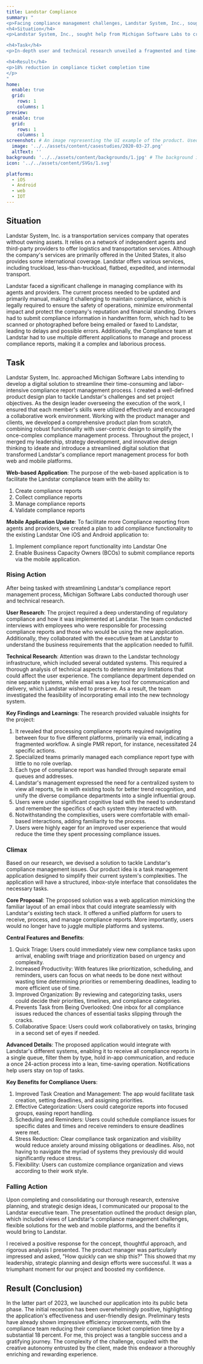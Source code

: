 ```yaml
---
title: Landstar Compliance
summary: "
<p>Facing compliance management challenges, Landstar System, Inc., sought help from Michigan Software Labs to streamline their process. In-depth user and technical research unveiled a fragmented and time-consuming workflow. Consequently, a new task management application mirroring an email inbox was developed, consolidating all compliance tasks. The user-friendly platform integrated with existing systems, prioritized tasks, and facilitated collaboration. Launched in 2023, initial feedback was overwhelmingly positive. The now streamlined process resulted in an 18% reduction in compliance ticket completion time, marking the project as a significant success.</p>
<h4>Situation</h4>
<p>Landstar System, Inc., sought help from Michigan Software Labs to create digital tool from the ground up to manage their compliance issues  </p>

<h4>Task</h4>
<p>In-depth user and technical research unveiled a fragmented and time-consuming workflow. A new task management application mirroring an email inbox experience, consolidating all compliance tasks.  </p>

<h4>Result</h4>  
<p>18% reduction in compliance ticket completion time
</p>
"
home:
  enable: true
  grid:
    rows: 1
    columns: 1
preview:
  enable: true
  grid:
    rows: 1
    columns: 1
screenshot: # An image representing the UI example of the product. Used in preview cards
  image: '../../assets/content/casestudies/2020-03-27.png'
  altText: ''
background: '../../assets/content/backgrounds/1.jpg' # The background image used for preview cards
icon: '../../assets/content/SVGs/1.svg'

platforms:
  - iOS
  - Android
  - web
  - IOT
---
```


## Situation

Landstar System, Inc. is a transportation services company that operates without owning assets. It relies on a network of independent agents and third-party providers to offer logistics and transportation services. Although the company's services are primarily offered in the United States, it also provides some international coverage. Landstar offers various services, including truckload, less-than-truckload, flatbed, expedited, and intermodal transport.

Landstar faced a significant challenge in managing compliance with its agents and providers. The current process needed to be updated and primarily manual, making it challenging to maintain compliance, which is legally required to ensure the safety of operations, minimize environmental impact and protect the company's reputation and financial standing. Drivers had to submit compliance information in handwritten form, which had to be scanned or photographed before being emailed or faxed to Landstar, leading to delays and possible errors. Additionally, the Compliance team at Landstar had to use multiple different applications to manage and process compliance reports, making it a complex and laborious process.

## Task

Landstar System, Inc. approached Michigan Software Labs intending to develop a digital solution to streamline their time-consuming and labor-intensive compliance report management process. I created a well-defined product design plan to tackle Landstar's challenges and set project objectives. As the design leader overseeing the execution of the work, I ensured that each member's skills were utilized effectively and encouraged a collaborative work environment. Working with the product manager and clients, we developed a comprehensive product plan from scratch, combining robust functionality with user-centric design to simplify the once-complex compliance management process. Throughout the project, I merged my leadership, strategy development, and innovative design thinking to ideate and introduce a streamlined digital solution that transformed Landstar's compliance report management process for both web and mobile platforms.

**Web-based Application**: The purpose of the web-based application is to facilitate the Landstar compliance team with the ability to:

1. Create compliance reports
2. Collect compliance reports
3. Manage compliance reports
4. Validate compliance reports

**Mobile Application Update**: To facilitate more Compliance reporting from agents and providers, we created a plan to add compliance functionality to the existing Landstar One iOS and Android application to:

1. Implement compliance report functionality into Landstar One
2. Enable Business Capacity Owners (BCOs) to submit compliance reports via the mobile application.

### Rising Action

After being tasked with streamlining Landstar's compliance report management process, Michigan Software Labs conducted thorough user and technical research.

**User Research**: The project required a deep understanding of regulatory compliance and how it was implemented at Landstar. The team conducted interviews with employees who were responsible for processing compliance reports and those who would be using the new application. Additionally, they collaborated with the executive team at Landstar to understand the business requirements that the application needed to fulfill.

**Technical Research**: Attention was drawn to the Landstar technology infrastructure, which included several outdated systems. This required a thorough analysis of technical aspects to determine any limitations that could affect the user experience. The compliance department depended on nine separate systems, while email was a key tool for communication and delivery, which Landstar wished to preserve. As a result, the team investigated the feasibility of incorporating email into the new technology system.

**Key Findings and Learnings**: The research provided valuable insights for the project:

1. It revealed that processing compliance reports required navigating between four to five different platforms, primarily via email, indicating a fragmented workflow. A single PMR report, for instance, necessitated 24 specific actions.
2. Specialized teams primarily managed each compliance report type with little to no role overlap.
3. Each type of compliance report was handled through separate email queues and addresses.
4. Landstar's management expressed the need for a centralized system to view all reports, tie in with existing tools for better trend recognition, and unify the diverse compliance departments into a single influential group.
5. Users were under significant cognitive load with the need to understand and remember the specifics of each system they interacted with.
6. Notwithstanding the complexities, users were comfortable with email-based interactions, adding familiarity to the process.
7. Users were highly eager for an improved user experience that would reduce the time they spent processing compliance issues.

### Climax

Based on our research, we devised a solution to tackle Landstar's compliance management issues. Our product idea is a task management application designed to simplify their current system's complexities. The application will have a structured, inbox-style interface that consolidates the necessary tasks.

**Core Proposal**: The proposed solution was a web application mimicking the familiar layout of an email inbox that could integrate seamlessly with Landstar's existing tech stack. It offered a unified platform for users to receive, process, and manage compliance reports. More importantly, users would no longer have to juggle multiple platforms and systems.

**Central Features and Benefits**:

1. Quick Triage: Users could immediately view new compliance tasks upon arrival, enabling swift triage and prioritization based on urgency and complexity.
2. Increased Productivity: With features like prioritization, scheduling, and reminders, users can focus on what needs to be done next without wasting time determining priorities or remembering deadlines, leading to more efficient use of time.
3. Improved Organization: By reviewing and categorizing tasks, users could decide their priorities, timelines, and compliance categories.
4. Prevents Task from Being Overlooked: One inbox for all compliance issues reduced the chances of essential tasks slipping through the cracks.
5. Collaborative Space: Users could work collaboratively on tasks, bringing in a second set of eyes if needed.

**Advanced Details**: The proposed application would integrate with Landstar's different systems, enabling it to receive all compliance reports in a single queue, filter them by type, hold in-app communication, and reduce a once 24-action process into a lean, time-saving operation. Notifications help users stay on top of tasks.

**Key Benefits for Compliance Users**:

1. Improved Task Creation and Management: The app would facilitate task creation, setting deadlines, and assigning priorities.
2. Effective Categorization: Users could categorize reports into focused groups, easing report handling.
3. Scheduling and Reminders: Users could schedule compliance issues for specific dates and times and receive reminders to ensure deadlines were met.
4. Stress Reduction: Clear compliance task organization and visibility would reduce anxiety around missing obligations or deadlines. Also, not having to navigate the myriad of systems they previously did would significantly reduce stress.
5. Flexibility: Users can customize compliance organization and views according to their work style.

### Falling Action

Upon completing and consolidating our thorough research, extensive planning, and strategic design ideas, I communicated our proposal to the Landstar executive team. The presentation outlined the product design plan, which included views of Landstar's compliance management challenges, flexible solutions for the web and mobile platforms, and the benefits it would bring to Landstar.

I received a positive response for the concept, thoughtful approach, and rigorous analysis I presented. The product manager was particularly impressed and asked, "How quickly can we ship this?" This showed that my leadership, strategic planning and design efforts were successful. It was a triumphant moment for our project and boosted my confidence.

## Result (Conclusion)

In the latter part of 2023, we launched our application into its public beta phase. The initial reception has been overwhelmingly positive, highlighting the application's effectiveness and user-friendly design. Preliminary tests have already shown impressive efficiency improvements, with the compliance team reducing their compliance ticket completion time by a substantial 18 percent. For me, this project was a tangible success and a gratifying journey. The complexity of the challenge, coupled with the creative autonomy entrusted by the client, made this endeavor a thoroughly enriching and rewarding experience.
